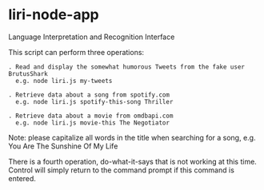 # liri-node-app
Language Interpretation and Recognition Interface

This script can perform three operations:

    . Read and display the somewhat humorous Tweets from the fake user BrutusShark
      e.g. node liri.js my-tweets

    . Retrieve data about a song from spotify.com
      e.g. node liri.js spotify-this-song Thriller

    . Retrieve data about a movie from omdbapi.com
      e.g. node liri.js movie-this The Negotiator

Note: please capitalize all words in the title when searching
      for a song, e.g. You Are The Sunshine Of My Life

There is a fourth operation, do-what-it-says that is not working
at this time. Control will simply return to the command prompt
if this command is entered.

